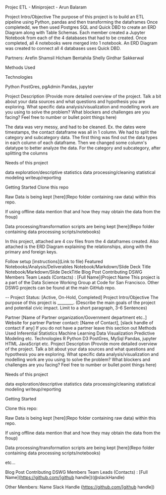 Projec ETL - Miniproject - Arun Balaram


Project Intro/Objective
The purpose of this project is to build an ETL pipeline using Python, pandas and then transforming the dataframes Once completedd, we then used Postgres SQL and Quick DBD to create an ERD Diagram along with Table Schemas. Each member created a Jupyter Notebook from each of the 4 databases that had to be created. Once completed, all 4 notebooks were merged into 1 notebook. An ERD Diagram was created to connect all 4 databases uses Quick DBD. 


Partners:
Arefin Shamsil
Hicham Bentahila
Shelly Girdhar Sakkerwal 



Methods Used


Technologies

Python
PostGres, pgAdmin 
Pandas, jupyter



Project Description
(Provide more detailed overview of the project. Talk a bit about your data sources and what questions and hypothesis you are exploring. What specific data analysis/visualization and modelling work are you using to solve the problem? What blockers and challenges are you facing? Feel free to number or bullet point things here)

The data was very messy, and had to be cleaned. Ex. the dates were timestamps, the contact dataframe was all in 1 column. We had to split the category and subcategory data. The first thing was find out the data types in each column of each dataframe. Then we changed some column's datatype to better analyze the data. For the category and subcategory, after splitting the columns


Needs of this project

data exploration/descriptive statistics
data processing/cleaning
statistical modeling
writeup/reporting


Getting Started
Clone this repo

Raw Data is being kept [here](Repo folder containing raw data) within this repo.

If using offline data mention that and how they may obtain the data from the froup)

Data processing/transformation scripts are being kept [here](Repo folder containing data processing scripts/notebooks)

In this project, attached are 4 csv files from the 4 dataframes created. Also attached is the ERD Diagram explaining the relationships, along with the primary and foreign keys. 



Follow setup [instructions](Link to file)
Featured Notebooks/Analysis/Deliverables
Notebook/Markdown/Slide Deck Title
Notebook/Markdown/Slide DeckTitle
Blog Post
Contributing DSWG Members
Team Leads (Contacts) : [Full Name](Project Name
This project is a part of the Data Science Working Group at Code for San Francisco. Other DSWG projects can be found at the main GitHub repo.

-- Project Status: [Active, On-Hold, Completed]
Project Intro/Objective
The purpose of this project is ________. (Describe the main goals of the project and potential civic impact. Limit to a short paragraph, 3-6 Sentences)

Partner
[Name of Partner organization/Government department etc..]
Website for partner
Partner contact: [Name of Contact], [slack handle of contact if any]
If you do not have a partner leave this section out
Methods Used
Inferential Statistics
Machine Learning
Data Visualization
Predictive Modeling
etc.
Technologies
R
Python
D3
PostGres, MySql
Pandas, jupyter
HTML
JavaScript
etc.
Project Description
(Provide more detailed overview of the project. Talk a bit about your data sources and what questions and hypothesis you are exploring. What specific data analysis/visualization and modelling work are you using to solve the problem? What blockers and challenges are you facing? Feel free to number or bullet point things here)

Needs of this project

data exploration/descriptive statistics
data processing/cleaning
statistical modeling
writeup/reporting

Getting Started

Clone this repo:


Raw Data is being kept [here](Repo folder containing raw data) within this repo.

If using offline data mention that and how they may obtain the data from the froup)

Data processing/transformation scripts are being kept [here](Repo folder containing data processing scripts/notebooks)

etc...



Blog Post
Contributing DSWG Members
Team Leads (Contacts) : [Full Name](https://github.com/[github handle])(@slackHandle)

Other Members:
Name	Slack Handle
(https://github.com/[github handle])





